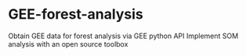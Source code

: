 # GEE-forest-analysis
Obtain GEE data for forest analysis via GEE python API
Implement SOM analysis with an open source toolbox

